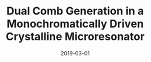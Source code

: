 ---
title: "Dual Comb Generation in a Monochromatically Driven Crystalline Microresonator"
collection: publications
category: conferences
permalink: /publication/2019-03-01-Dual-Comb-Generation-in-a-Monochromatically-Driven-Crystalline-Microresonator
date: 2019-03-01
venue: 'In the proceedings of <i>Laser Resonators, Microresonators, and Beam Control XXI</i>'
paperurl: 'https://www.spiedigitallibrary.org/conference-proceedings-of-spie/10904/2513888/Dual-comb-generation-in-a-monochromatically-driven-crystalline-microresonator/10.1117/12.2513888.full'
citation: ' Romain Bouchand,  Wenle Weng,  Erwan Lucas,  Tobias Kippenberg, <strong> Dual Comb Generation in a Monochromatically Driven Crystalline Microresonator.</strong>  In the proceedings of <i>Laser Resonators, Microresonators, and Beam Control XXI</i>, 2019.'
---